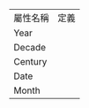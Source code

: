 <table><tr><td>屬性名稱</td><td>定義</td></tr><tr>
                <td>Year</td>
                <td></td>
            </tr><tr>
                <td>Decade</td>
                <td></td>
            </tr><tr>
                <td>Century</td>
                <td></td>
            </tr><tr>
                <td>Date</td>
                <td></td>
            </tr><tr>
                <td>Month</td>
                <td></td>
            </tr></table>